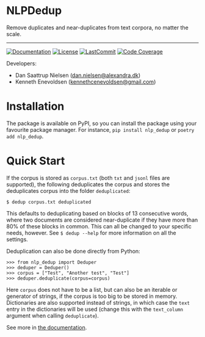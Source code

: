 # NLPDedup

Remove duplicates and near-duplicates from text corpora, no matter the scale.

______________________________________________________________________
[![Documentation](https://img.shields.io/badge/docs-passing-green)](https://saattrupdan.github.io/NLPDedup/nlp_dedup.html)
[![License](https://img.shields.io/github/license/saattrupdan/NLPDedup)](https://github.com/saattrupdan/NLPDedup/blob/main/LICENSE)
[![LastCommit](https://img.shields.io/github/last-commit/saattrupdan/NLPDedup)](https://github.com/saattrupdan/NLPDedup/commits/main)
[![Code Coverage](https://img.shields.io/badge/Coverage-0%25-red.svg)](https://github.com/saattrupdan/NLPDedup/tree/main/tests)


Developers:

- Dan Saattrup Nielsen (dan.nielsen@alexandra.dk)
- Kenneth Enevoldsen (kennethcenevoldsen@gmail.com)


# Installation

The package is available on PyPI, so you can install the package using your favourite
package manager. For instance, `pip install nlp_dedup` or `poetry add nlp_dedup`.


# Quick Start

If the corpus is stored as `corpus.txt` (both `txt` and `jsonl` files are supported),
the following deduplicates the corpus and stores the deduplicates corpus into the
folder `deduplicated`:

```
$ dedup corpus.txt deduplicated
```

This defaults to deduplicating based on blocks of 13 consecutive words, where two
documents are considered near-duplicate if they have more than 80% of these blocks in
common. This can all be changed to your specific needs, however. See `$ dedup --help`
for more information on all the settings.

Deduplication can also be done directly from Python:

```
>>> from nlp_dedup import Deduper
>>> deduper = Deduper()
>>> corpus = ["Test", "Another test", "Test"]
>>> deduper.deduplicate(corpus=corpus)
```

Here `corpus` does not have to be a list, but can also be an iterable or generator of
strings, if the corpus is too big to be stored in memory. Dictionaries are also
supported instead of strings, in which case the `text` entry in the dictionaries will
be used (change this with the `text_column` argument when calling `deduplicate`).

See more in [the documentation](https://saattrupdan.github.io/NLPDedup/nlp_dedup.html).
